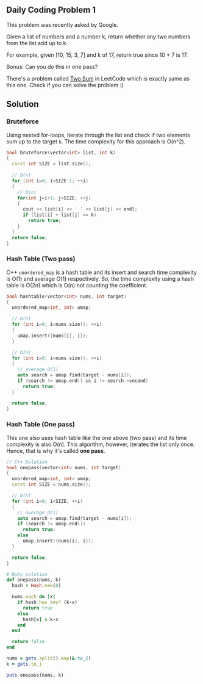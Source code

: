 ## Daily Coding Problem 1

This problem was recently asked by Google.

Given a list of numbers and a number k, return whether any two numbers from the list add up to k.

For example, given [10, 15, 3, 7] and k of 17, return true since 10 + 7 is 17.

Bonus: Can you do this in one pass?

<div class="divider"></div>

There's a problem called [Two Sum](https://leetcode.com/problems/two-sum/submissions/) in LeetCode which is 
exactly same as this one. Check if you can solve the problem :)

## Solution

### Bruteforce

Using nested for-loops, iterate through the list and check if two elements sum up to the target `k`.
The time complexity for this approach is O(n^2).

```cpp
bool bruteforce(vector<int> list, int k)
{
  const int SIZE = list.size();
  
  // O(n)
  for (int i=0; i<SIZE-1; ++i)
  {
    // O(n)
    for(int j=i+1; j<SIZE; ++j) 
    {
      cout << list[i] << ' ' << list[j] << endl;
      if (list[i] + list[j] == k)
        return true;
    }
  }
  return false;
}
```

### Hash Table (Two pass)

C++ `unordered_map` is a hash table and its insert and search time complexity is O(1) and average O(1) respectively.
So, the time complexity using a hash table is O(2n) which is O(n) not counting the coefficient.

```cpp
bool hashtable(vector<int> nums, int target)
{
  unordered_map<int, int> umap; 

  // O(n)
  for (int i=0; i<nums.size(); ++i)
  {
    umap.insert({nums[i], i});
  }

  // O(n)
  for (int i=0; i<nums.size(); ++i)
  {
    // average O(1)
    auto search = umap.find(target - nums[i]);
    if (search != umap.end() && i != search->second) 
      return true;
  }

  return false;
}
```

### Hash Table (One pass)

This one also uses hash table like the one above (two pass) and its time complexity is also O(n).
This algorithm, however, iterates the list only once. Hence, that is why it's called **one pass**.

```cpp 
// C++ Solution
bool onepass(vector<int> nums, int target)
{
  unordered_map<int, int> umap;
  const int SIZE = nums.size();

  // O(n)
  for (int i=0; i<SIZE; ++i)
  {
    // average O(1)
    auto search = umap.find(target - nums[i]);
    if (search != umap.end())
      return true;
    else 
      umap.insert({nums[i], i});
  }

  return false;
}
```

```rb
# Ruby solution
def onepass(nums, k)
  hash = Hash.new(0)

  nums.each do |x|
    if hash.has_key? (k-x)
      return true
    else
      hash[x] = k-x
    end
  end

  return false
end

nums = gets.split().map(&:to_i)
k = gets.to_i

puts onepass(nums, k)
```